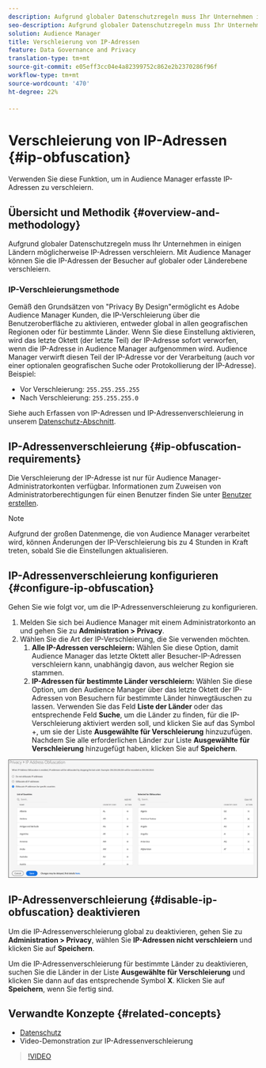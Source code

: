 ```yaml
---
description: Aufgrund globaler Datenschutzregeln muss Ihr Unternehmen in einigen Ländern möglicherweise IP-Adressen verschleiern. Mit Audience Manager können Sie die IP-Adressen der Besucher auf globaler oder Länderebene verschleiern.
seo-description: Aufgrund globaler Datenschutzregeln muss Ihr Unternehmen in einigen Ländern möglicherweise IP-Adressen verschleiern. Mit Audience Manager können Sie die IP-Adressen der Besucher auf globaler oder Länderebene verschleiern.
solution: Audience Manager
title: Verschleierung von IP-Adressen
feature: Data Governance and Privacy
translation-type: tm+mt
source-git-commit: e05eff3cc04e4a82399752c862e2b2370286f96f
workflow-type: tm+mt
source-wordcount: '470'
ht-degree: 22%

---
```



# Verschleierung von IP-Adressen {#ip-obfuscation}

Verwenden Sie diese Funktion, um in Audience Manager erfasste IP-Adressen zu verschleiern.

## Übersicht und Methodik {#overview-and-methodology}

Aufgrund globaler Datenschutzregeln muss Ihr Unternehmen in einigen Ländern möglicherweise IP-Adressen verschleiern. Mit Audience Manager können Sie die IP-Adressen der Besucher auf globaler oder Länderebene verschleiern.

### IP-Verschleierungsmethode

Gemäß den Grundsätzen von &quot;Privacy By Design&quot;ermöglicht es Adobe Audience Manager Kunden, die IP-Verschleierung über die Benutzeroberfläche zu aktivieren, entweder global in allen geografischen Regionen oder für bestimmte Länder. Wenn Sie diese Einstellung aktivieren, wird das letzte Oktett (der letzte Teil) der IP-Adresse sofort verworfen, wenn die IP-Adresse in Audience Manager aufgenommen wird. Audience Manager verwirft diesen Teil der IP-Adresse vor der Verarbeitung (auch vor einer optionalen geografischen Suche oder Protokollierung der IP-Adresse). Beispiel:

* Vor Verschleierung: `255.255.255.255`
* Nach Verschleierung: `255.255.255.0`

Siehe auch Erfassen von IP-Adressen und IP-Adressenverschleierung in unserem [Datenschutz-Abschnitt](/help/using/overview/data-security-and-privacy/data-privacy.md).

## IP-Adressenverschleierung {#ip-obfuscation-requirements}

Die Verschleierung der IP-Adresse ist nur für Audience Manager-Administratorkonten verfügbar. Informationen zum Zuweisen von Administratorberechtigungen für einen Benutzer finden Sie unter [Benutzer erstellen](/help/using/features/administration/administration-overview.md#create-users).

>[!NOTE]
>
> Aufgrund der großen Datenmenge, die von Audience Manager verarbeitet wird, können Änderungen der IP-Verschleierung bis zu 4 Stunden in Kraft treten, sobald Sie die Einstellungen aktualisieren.

## IP-Adressenverschleierung konfigurieren {#configure-ip-obfuscation}

Gehen Sie wie folgt vor, um die IP-Adressenverschleierung zu konfigurieren.

1. Melden Sie sich bei Audience Manager mit einem Administratorkonto an und gehen Sie zu **Administration > Privacy**.
2. Wählen Sie die Art der IP-Verschleierung, die Sie verwenden möchten.
   1. **Alle IP-Adressen verschleiern:** Wählen Sie diese Option, damit Audience Manager das letzte Oktett aller Besucher-IP-Adressen verschleiern kann, unabhängig davon, aus welcher Region sie stammen.
   2. **IP-Adressen für bestimmte Länder verschleiern:** Wählen Sie diese Option, um den Audience Manager über das letzte Oktett der IP-Adressen von Besuchern für bestimmte Länder hinwegtäuschen zu lassen. Verwenden Sie das Feld **Liste der Länder** oder das entsprechende Feld **Suche**, um die Länder zu finden, für die IP-Verschleierung aktiviert werden soll, und klicken Sie auf das Symbol +, um sie der Liste **Ausgewählte für Verschleierung** hinzuzufügen. Nachdem Sie alle erforderlichen Länder zur Liste **Ausgewählte für Verschleierung** hinzugefügt haben, klicken Sie auf **Speichern**.

![](assets/ip-obfuscation.png)

## IP-Adressenverschleierung {#disable-ip-obfuscation} deaktivieren

Um die IP-Adressenverschleierung global zu deaktivieren, gehen Sie zu **Administration > Privacy**, wählen Sie **IP-Adressen nicht verschleiern** und klicken Sie auf **Speichern**.

Um die IP-Adressenverschleierung für bestimmte Länder zu deaktivieren, suchen Sie die Länder in der Liste **Ausgewählte für Verschleierung** und klicken Sie dann auf das entsprechende Symbol **X**. Klicken Sie auf **Speichern**, wenn Sie fertig sind.

## Verwandte Konzepte {#related-concepts}

* [Datenschutz](/help/using/overview/data-security-and-privacy/data-privacy.md)
* Video-Demonstration zur IP-Adressenverschleierung
>[!VIDEO](https://video.tv.adobe.com/v/27218/)

